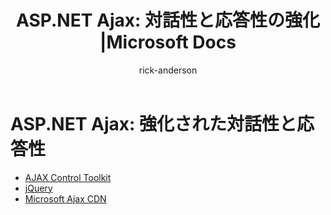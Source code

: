 ﻿---
uid: ajax/index
title: 'ASP.NET Ajax: 対話性と応答性の強化 |Microsoft Docs'
author: rick-anderson
description: JQuery や Ajax Control Toolkit を使用して、ASP.NET アプリケーションに Ajax 機能を追加します。 Micro 使用して、Ajax アプリケーションのパフォーマンスが向上してください.
ms.author: riande
ms.date: 12/15/2009
ms.assetid: 42b0bd66-bf2f-4993-8b5a-bac3028201fc
msc.legacyurl: /ajax
msc.type: content
ms.openlocfilehash: d8f3e54ed6f643ec57c4f36e407d0d1cb1891767
ms.sourcegitcommit: 45ac74e400f9f2b7dbded66297730f6f14a4eb25
ms.translationtype: MT
ms.contentlocale: ja-JP
ms.lasthandoff: 08/16/2018
ms.locfileid: "48255717"
---
<a name="aspnet-ajax--enhanced-interactivity-and-responsiveness"></a>ASP.NET Ajax: 強化された対話性と応答性
====================
- [AJAX Control Toolkit](https://go.devexpress.com/AjaxControlToolkit_ASP_Resources_ASP_AJAX_Index.aspx)
- [jQuery](http://jquery.com/)
- [Microsoft Ajax CDN](cdn/overview.md)
